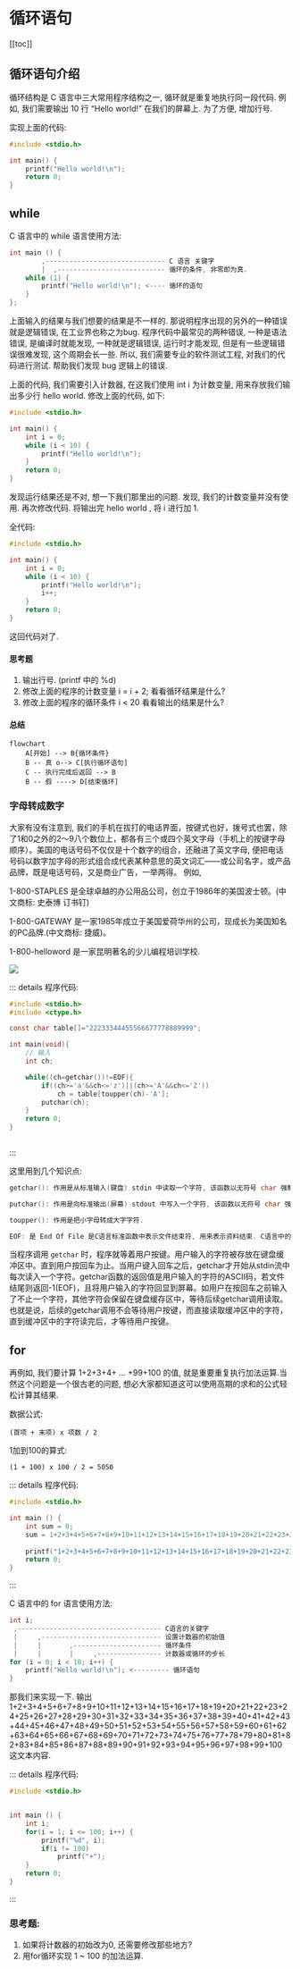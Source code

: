 # 循环语句


[[toc]]
## 循环语句介绍

循环结构是 C 语言中三大常用程序结构之一, 循环就是重复地执行同一段代码.
例如, 我们需要输出 10 行 “Hello world!” 在我们的屏幕上. 为了方便, 增加行号.



实现上面的代码:

``` c
#include <stdio.h>

int main() {
	printf("Hello world!\n");
	return 0;
}
```


## while

C 语言中的 while 语言使用方法:

```c
int main () {
		,------------------------------ C 语言 关键字 
		|  ,--------------------------- 循环的条件, 非零即为真. 
	while (1) {
		printf("Hello world!\n"); <---- 循环的语句
	}
};

```

上面输入的结果与我们想要的结果是不一样的. 那说明程序出现的另外的一种错误就是逻辑错误, 在工业界也称之为bug.
程序代码中最常见的两种错误, 一种是语法错误, 是编译时就能发现, 一种就是逻辑错误, 运行时才能发现, 但是有一些逻辑错误很难发现, 这个周期会长一些. 所以, 我们需要专业的软件测试工程, 对我们的代码进行测试. 帮助我们发现 bug 逻辑上的错误.

上面的代码, 我们需要引入计数器, 在这我们使用 int i 为计数变量, 用来存放我们输出多少行 hello world.
修改上面的代码, 如下:

```c
#include <stdio.h>

int main() {
	int i = 0;
	while (i < 10) {
		printf("Hello world!\n");
	}
	return 0;
}
```

发现运行结果还是不对, 想一下我们那里出的问题. 发现, 我们的计数变量并没有使用.
再次修改代码. 将输出完 hello world , 将 i 进行加 1.



全代码:

```c
#include <stdio.h>

int main() {
	int i = 0;
	while (i < 10) {
		printf("Hello world!\n");
		i++;
	}
	return 0;
}
```

这回代码对了.


#### 思考题

1. 输出行号. (printf 中的 %d)
2. 修改上面的程序的计数变量 i = i + 2; 看看循环结果是什么?
3. 修改上面的程序的循环条件 i < 20 看看输出的结果是什么?


#### 总结

```mermaid
flowchart
    A[开始] --> B{循环条件}
    B -- 真 o--> C[执行循环语句]
    C -- 执行完成后返回 --> B
    B -- 假 ----> D[结束循环]
```


### 字母转成数字

大家有没有注意到, 我们的手机在拔打的电话界面，按键式也好，拨号式也罢，除了1和0之外的2～9八个数位上，都各有三个或四个英文字母（手机上的按键字母顺序）。美国的电话号码不仅仅是十个数字的组合，还融进了英文字母, 便把电话号码以数字加字母的形式组合成代表某种意思的英文词汇——或公司名字，或产品品牌，既是电话号码，又是商业广告，一举两得。
例如,

1-800-STAPLES 是全球卓越的办公用品公司，创立于1986年的美国波士顿。(中文商标: 史泰博 订书钉)

1-800-GATEWAY 是一家1985年成立于美国爱荷华州的公司，现成长为美国知名的PC品牌.(中文商标: 捷威)。

1-800-helloword 是一家昆明著名的少儿编程培训学校.

![](../../public/images/clang/tel.jpg)



::: details 程序代码:

```c
#include <stdio.h>
#include <ctype.h>

const char table[]="22233344455566677778889999";

int main(void){
	// 输入
	int ch;

	while((ch=getchar())!=EOF){
		if((ch>='a'&&ch<='z')||(ch>='A'&&ch<='Z'))
			ch = table[toupper(ch)-'A'];
		putchar(ch);
	}
	return 0;
}
	
```
::: 


这里用到几个知识点:

``` c
getchar(): 作用是从标准输入(键盘) stdin 中读取一个字符, 该函数以无符号 char 强制转换为 int 的形式返回读取的字符，如果到达文件末尾或发生读错误，则返回 EOF。

putchar(): 作用是向标准输出(屏幕) stdout 中写入一个字符, 该函数以无符号 char 强制转换为 int 的形式返回写入的字符，如果发生错误则返回 EOF。

toupper(): 作用是把小字母转成大字字符.

EOF: 是 End Of File 是C语言标准函数中表示文件结束符, 用来表示资料结束. C语言中的数据都是以字符串的ASCII代码值来存放的, ASCII的值是 0 ~ 127 , EOF定义为-1.
```



当程序调用 `getchar` 时，程序就等着用户按键。用户输入的字符被存放在键盘缓冲区中。直到用户按回车为止。当用户键入回车之后，getchar才开始从stdin流中每次读入一个字符。getchar函数的返回值是用户输入的字符的ASCII码，若文件结尾则返回-1(EOF)，且将用户输入的字符回显到屏幕。如用户在按回车之前输入了不止一个字符，其他字符会保留在键盘缓存区中，等待后续getchar调用读取。也就是说，后续的getchar调用不会等待用户按键，而直接读取缓冲区中的字符，直到缓冲区中的字符读完后，才等待用户按键。

## for

再例如, 我们要计算 1+2+3+4+ ... +99+100 的值, 就是重要重复执行加法运算.当然这个问题是一个很古老的问题, 想必大家都知道这可以使用高期的求和的公式轻松计算其结果.

数据公式:
```
(首项 + 末项) x 项数 / 2
```

1加到100的算式:
```
(1 + 100) x 100 / 2 = 5050
```

::: details 程序代码:

```c
#include <stdio.h>

int main () {
	int sum = 0;
	sum = 1+2+3+4+5+6+7+8+9+10+11+12+13+14+15+16+17+18+19+20+21+22+23+24+25+26+27+28+29+30+31+32+33+34+35+36+37+38+39+40+41+42+43+44+45+46+47+48+49+50+51+52+53+54+55+56+57+58+59+60+61+62+63+64+65+66+67+68+69+70+71+72+73+74+75+76+77+78+79+80+81+82+83+84+85+86+87+88+89+90+91+92+93+94+95+96+97+98+99+100;
	
	printf("1+2+3+4+5+6+7+8+9+10+11+12+13+14+15+16+17+18+19+20+21+22+23+24+25+26+27+28+29+30+31+32+33+34+35+36+37+38+39+40+41+42+43+44+45+46+47+48+49+50+51+52+53+54+55+56+57+58+59+60+61+62+63+64+65+66+67+68+69+70+71+72+73+74+75+76+77+78+79+80+81+82+83+84+85+86+87+88+89+90+91+92+93+94+95+96+97+98+99+100=%d", sum);
	return 0;
}
```

:::


C 语言中的 for 语言使用方法:

```c
int i;
 ,------------------------------------ C语言的关键字
 |     ,------------------------------ 设置计数器的初始值
 |     |       ,---------------------- 循环条件
 |     |       |     ,---------------- 计数器或循环的步长
for (i = 0; i < 10; i++) {
	printf("Hello world!\n"); <--------- 循环语句
}

```

那我们来实现一下. 输出 1+2+3+4+5+6+7+8+9+10+11+12+13+14+15+16+17+18+19+20+21+22+23+24+25+26+27+28+29+30+31+32+33+34+35+36+37+38+39+40+41+42+43+44+45+46+47+48+49+50+51+52+53+54+55+56+57+58+59+60+61+62+63+64+65+66+67+68+69+70+71+72+73+74+75+76+77+78+79+80+81+82+83+84+85+86+87+88+89+90+91+92+93+94+95+96+97+98+99+100 这文本内容.


::: details 程序代码:
```c
#include <stdio.h>


int main () {
	int i;
	for(i = 1; i <= 100; i++) {
		printf("%d", i);
		if(i != 100)
			printf("+");
	}
	return 0;
}

```
:::

### 思考题:

1. 如果将计数器的初始改为0, 还需要修改那些地方?
2. 用for循环实现 1 ~ 100 的加法运算.


